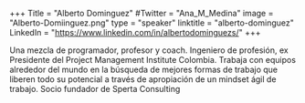 +++
Title = "Alberto Dominguez"
#Twitter = "Ana_M_Medina"
image = "Alberto-Domiinguez.png"
type = "speaker"
linktitle = "alberto-dominguez"
LinkedIn = "https://www.linkedin.com/in/albertodominguezs/"
+++

Una mezcla de programador, profesor y coach. Ingeniero de profesión, ex Presidente del Project Management Institute Colombia. Trabaja con equipos alrededor del mundo en la búsqueda de mejores formas de trabajo que liberen todo su potencial a través de apropiación de un mindset ágil de trabajo. Socio fundador de Sperta Consulting



